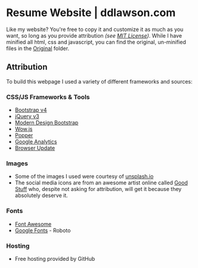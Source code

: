 # Resume Website | ddlawson.com
Like my website? You're free to copy it and customize it as much as you want, so long as you provide attribution *(see [MIT License](https://github.com/DDiran/DDiran.github.io/blob/master/LICENSE.md "MIT License"))*. While I have minified all html, css and javascript, you can find the original, un-minified files in the [Original](https://github.com/DDiran/DDiran.github.io/tree/master/original "Original folder in Github") folder.

## Attribution
To build this webpage I used a variety of different frameworks and sources:

### CSS/JS Frameworks & Tools
* [Bootstrap v4](https://getbootstrap.com/ "Bootstrap v4")
* [jQuery v3](https://jquery.com/ "jQuery v3")
* [Modern Design Bootstrap](https://mdbootstrap.com/com/ "MDB")
* [Wow.js](http://mynameismatthieu.com/WOW/ "Wow.js")
* [Popper](https://popper.js.org/ "Popper")
* [Google Analytics](https://analytics.google.com "Google Analytics")
* [Browser Update](https://browser-update.org/ "Browser Update")

### Images
* Some of the images I used were courtesy of [unsplash.io](https://unsplash.com/ "Unsplash")
* The social media icons are from an awesome artist online called [Good Stuff](https://goodstuffnononsense.com/ "Good Stuff") who, despite not asking for attribution, will get it because they absolutely deserve it.

### Fonts
* [Font Awesome](fontawesome.io "Font Awesome")
* [Google Fonts](https://fonts.google.com "Google Fonts") - Roboto

### Hosting
* Free hosting provided by GitHub